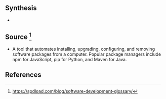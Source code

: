## Synthesis
- 
## Source [^1]
- A tool that automates installing, upgrading, configuring, and removing software packages from a computer. Popular package managers include npm for JavaScript, pip for Python, and Maven for Java.
## References

[^1]: https://spdload.com/blog/software-development-glossary/